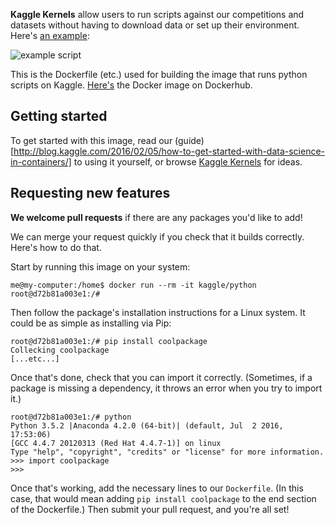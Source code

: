 **Kaggle Kernels** allow users to run scripts against our competitions and datasets without having to download data or set up their environment. Here's [an example](https://www.kaggle.com/devinanzelmo/d/devinanzelmo/dota-2-matches/setting-up-a-prediction-problem-dota-2):

![example script](http://i.imgur.com/yrWycNA.png)

This is the Dockerfile (etc.) used for building the image that runs python scripts on Kaggle. [Here's](https://registry.hub.docker.com/u/kaggle/python/) the Docker image on Dockerhub.

## Getting started

To get started with this image, read our (guide)[http://blog.kaggle.com/2016/02/05/how-to-get-started-with-data-science-in-containers/] to using it yourself, or browse [Kaggle Kernels](https://www.kaggle.com/kernels) for ideas.

## Requesting new features

**We welcome pull requests** if there are any packages you'd like to add!

We can merge your request quickly if you check that it builds correctly. Here's how to do that.

Start by running this image on your system:

```
me@my-computer:/home$ docker run --rm -it kaggle/python
root@d72b81a003e1:/# 
```

Then follow the package's installation instructions for a Linux system. It could be as simple as installing via Pip:

```
root@d72b81a003e1:/# pip install coolpackage
Collecking coolpackage
[...etc...]
```

Once that's done, check that you can import it correctly. (Sometimes, if a package is missing a dependency, it throws an error when you try to import it.)

```
root@d72b81a003e1:/# python
Python 3.5.2 |Anaconda 4.2.0 (64-bit)| (default, Jul  2 2016, 17:53:06)
[GCC 4.4.7 20120313 (Red Hat 4.4.7-1)] on linux
Type "help", "copyright", "credits" or "license" for more information.
>>> import coolpackage
>>>
```

Once that's working, add the necessary lines to our `Dockerfile`. (In this case, that would mean adding `pip install coolpackage` to the end section of the Dockerfile.) Then submit your pull request, and you're all set!




